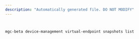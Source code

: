 ```yaml
---
description: "Automatically generated file. DO NOT MODIFY"
---
```


```bash


mgc-beta device-management virtual-endpoint snapshots list

```